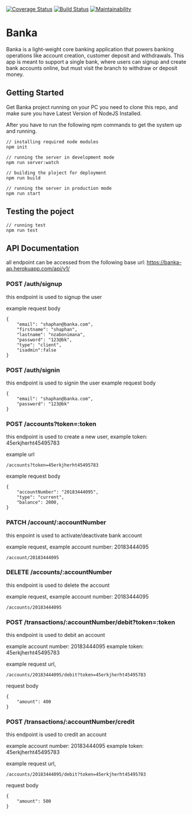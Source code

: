 [![Coverage Status](https://coveralls.io/repos/github/chaphan/banka/badge.svg)](https://coveralls.io/github/chaphan/banka) [![Build Status](https://travis-ci.org/chaphan/banka.svg?branch=master)](https://travis-ci.org/chaphan/banka) [![Maintainability](https://api.codeclimate.com/v1/badges/ac136a7dbfdd7bce1962/maintainability)](https://codeclimate.com/github/chaphan/banka/maintainability)

# Banka

Banka is a light-weight core banking application that powers banking operations like account creation, customer deposit and withdrawals. This app is meant to support a single bank, where users can signup and create bank accounts online, but must visit the branch to withdraw or deposit money.

## Getting Started
Get Banka project running on your PC you need to clone this repo, and make sure you have Latest Version of NodeJS Installed.

After you have to run the following npm commands to get the system up and running.

```
// installing required node modules
npm init

// running the server in development mode
npm run server:watch

// building the ploject for deployment
npm run build

// running the server in production mode
npm run start
```

## Testing the poject

```
// running test
npm run test
```

## API Documentation

all endpoint can be accessed from the following base url:
https://banka-ap.herokuapp.com/api/v1/

### POST /auth/signup
this endpoint is used to signup the user

example request body
```
{
	"email": "shaphan@banka.com",
	"firstname": "shaphan",
	"lastname": "nzabonimana",
	"password": "123@bk",
	"type": "client",
	"isadmin":false
}
```


### POST /auth/signin
this endpoint is used to signin the user
example request body
```
{
	"email": "shaphan@banka.com",
	"password": "123@bk"
}
```

### POST /accounts?token=:token
this endpoint is used to create a new user, example token: 45erkjherht45495783

example url

```
/accounts?token=45erkjherht45495783
```

example request body

```
{
	"accountNumber": "20183444095",
    "type": "current",
    "balance": 2000,
}
```


### PATCH /account/:accountNumber
this enpoint is used to activate/deactivate bank account

example request, example account number: 20183444095 
```
/account/20183444095
```

### DELETE /accounts/:accountNumber
this endpoint is used to delete the account

example request, example account number: 20183444095
```
/accounts/20183444095
```

### POST /transactions/:accountNumber/debit?token=:token
this endpoint is used to debit an account

example account number: 20183444095
example token: 45erkjherht45495783

example request url, 
```
/accounts/20183444095/debit?token=45erkjherht45495783
```

request body
```
{
	"amount": 400
}
```



### POST /transactions/:accountNumber/credit
this endpoint is used to credit an account

example account number: 20183444095
example token: 45erkjherht45495783

example request url, 
```
/accounts/20183444095/debit?token=45erkjherht45495783
```

request body
```
{
	"amount": 500
}
```
